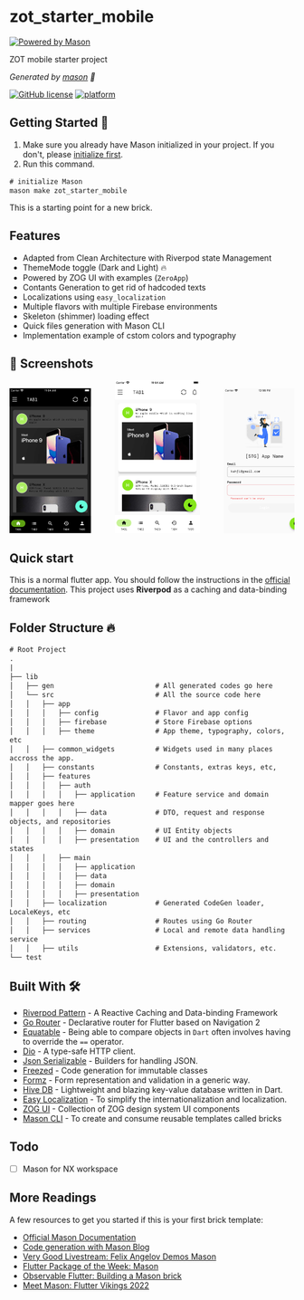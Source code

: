 # zot_starter_mobile


[![Powered by Mason](https://img.shields.io/endpoint?url=https%3A%2F%2Ftinyurl.com%2Fmason-badge)](https://github.com/felangel/mason)

ZOT mobile starter project

_Generated by [mason][1] 🧱_

[![GitHub license](https://img.shields.io/badge/License-MIT-blue.svg)](LICENSE)
[![platform](https://img.shields.io/badge/platform-Flutter-blue.svg)](https://flutter.dev/)


## Getting Started 🚀

1. Make sure you already have Mason initialized in your project. If you don't, please [initialize first](https://github.com/zero-one-group/mobile_bricks#getting-started).
2. Run this command.
```
# initialize Mason 
mason make zot_starter_mobile
```

This is a starting point for a new brick.


## Features
*  Adapted from Clean Architecture with Riverpod state Management
*  ThemeMode toggle (Dark and Light) 🔥
*  Powered by ZOG UI with examples (`ZeroApp`)
*  Contants Generation to get rid of hadcoded texts
*  Localizations using `easy_localization`
*  Multiple flavors with multiple Firebase environments
*  Skeleton (shimmer) loading effect
*  Quick files generation with Mason CLI
*  Implementation example of cstom colors and typography


## 📸 Screenshots
<pre>
<img src="__brick__/screenshot/ios1.png" width="28.5%">     <img src="__brick__/screenshot/ios2.png" width="30%">     <img src="__brick__/screenshot/ios3.png" width="28.5%">     <img src="__brick__/screenshot/ios4.png" width="30%">     <img src="__brick__/screenshot/ios5.png" width="30%">     <img src="__brick__/screenshot/ios6.png" width="30%">     <img src="__brick__/screenshot/ios7.png" width="28.5%">     
</pre>


## Quick start
This is a normal flutter app. You should follow the instructions in the [official documentation](https://flutter.io/docs/get-started/install).
This project uses **Riverpod** as a caching and data-binding framework


## Folder Structure 🔥

    # Root Project
    .
    |
    ├── lib                             
    │   ├── gen                         # All generated codes go here
    │   └── src                         # All the source code here
    │   │   ├── app                                 
    │   │   │   ├── config              # Flavor and app config    
    │   │   │   ├── firebase            # Store Firebase options       
    │   │   │   ├── theme               # App theme, typography, colors, etc
    │   │   ├── common_widgets          # Widgets used in many places accross the app.
    │   │   ├── constants               # Constants, extras keys, etc,
    │   │   ├── features                         
    │   │   │   ├── auth  
    │   │   │   │   ├── application     # Feature service and domain mapper goes here
    │   │   │   │   ├── data            # DTO, request and response objects, and repositories
    │   │   │   │   ├── domain          # UI Entity objects
    │   │   │   │   ├── presentation    # UI and the controllers and states                    
    │   │   │   ├── main  
    │   │   │   │   ├── application  
    │   │   │   │   ├── data  
    │   │   │   │   ├── domain  
    │   │   │   │   ├── presentation                    
    │   │   ├── localization            # Generated CodeGen loader, LocaleKeys, etc  
    │   │   ├── routing                 # Routes using Go Router
    │   │   ├── services                # Local and remote data handling service
    │   │   ├── utils                   # Extensions, validators, etc.
    └── test                            


## Built With 🛠
* [Riverpod Pattern](https://riverpod.dev/) - A Reactive Caching and Data-binding Framework
* [Go Router](https://pub.dev/packages/go_router/) - Declarative router for Flutter based on Navigation 2 
* [Equatable](https://pub.dev/packages/equatable) - Being able to compare objects in `Dart` often involves having to override the `==` operator.
* [Dio](https://github.com/cfug/dio) - A type-safe HTTP client.
* [Json Serializable](https://pub.dev/packages/json_serializable) - Builders for handling JSON.
* [Freezed](https://pub.dev/packages/freezed) - Code generation for immutable classes
* [Formz](https://pub.dev/packages/formz) - Form representation and validation in a generic way.
* [Hive DB](https://docs.hivedb.dev/) - Lightweight and blazing key-value database written in Dart.
* [Easy Localization](https://pub.dev/packages/easy_localization) - To simplify the internationalization and localization.
* [ZOG UI](https://pub.dev/packages/zog_ui) - Collection of ZOG design system UI components
* [Mason CLI](https://pub.dev/packages/mason_cli) - To create and consume reusable templates called bricks

## Todo
* [ ] Mason for NX workspace


## More Readings
A few resources to get you started if this is your first brick template:

- [Official Mason Documentation][2]
- [Code generation with Mason Blog][3]
- [Very Good Livestream: Felix Angelov Demos Mason][4]
- [Flutter Package of the Week: Mason][5]
- [Observable Flutter: Building a Mason brick][6]
- [Meet Mason: Flutter Vikings 2022][7]

[1]: https://github.com/felangel/mason
[2]: https://docs.brickhub.dev
[3]: https://verygood.ventures/blog/code-generation-with-mason
[4]: https://youtu.be/G4PTjA6tpTU
[5]: https://youtu.be/qjA0JFiPMnQ
[6]: https://youtu.be/o8B1EfcUisw
[7]: https://youtu.be/LXhgiF5HiQg
